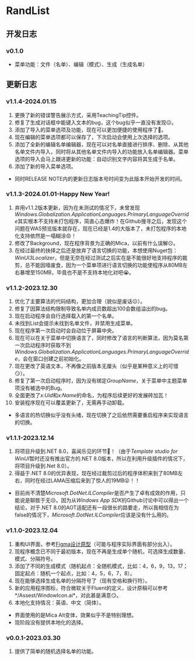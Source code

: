 # RandList

## 开发日志

### v0.1.0

- 菜单功能：文件（名单）、编辑（模式）、生成（生成名单）

## 更新日志

### v1.1.4-2024.01.15

1. 更换了新的错误警告展示方式，采用TeachingTip控件。
2. 修复了生成对话框中能键入文本的bug，这个bug似乎一直没有发现☹️。
3. 添加了导入的菜单选项及功能，现在可以更加便捷的使用程序了🥰。
4. 现在编辑的菜单选项都可以保存了，下次启动会使用上次选择的选项。
5. 添加了全新的编辑名单编辑器，现在可以对名单直接进行排序、删除、从其他名单文件内导入，同时将从其他名单文件内导入的功能放入名单编辑器。菜单选项的导入会马上跟进更新的功能：自动识别文字内容将其生成于名单。
6. 添加了新的导入菜单选项。

- 同时RELEASE NOTE内的更新日志版本号时间变为此版本开始开发的时间。


### v1.1.3-2024.01.01-Happy New Year!

1. 弃用v1.1.2版本更新，因为在未测试的情况下，未曾发现*Windows.Globalization.ApplicationLanguages.PrimaryLanguageOverride*其实根本不支持未打包程序，简直心态爆炸！在Github搜寻之后，发现这个问题在WAS预览版本就存在，现在已经是1.4的大版本了，未打包程序的本地化支持依然是一塌糊涂😡！
2. 修改了Background，现在程序背景为正确的Mica，以前有什么误解☹️。
3. 在经过最终的抉择之后还是放弃了语言切换的功能，本想使用Nuget包：*WinUI3Localizer*，但是无奈在经过测试之后实在是不能很好地支持程序的裁剪，总不能因噎废食，因为一个菜单项进行语言切换的功能使程序从80MB左右暴增至150MB，毕竟也不是不支持本地化对吧😭。

### v1.1.2-2023.12.30

1. 优化了主要算法的代码结构，更加合理（貌似是废话☹️）。
2. 修复了因算法结构限制导致名单内成员数超出100会数组溢出的bug。
3. 现在启动程序会自行选择载入的第一个名单。
4. 未找到List会提示未找到名单文件，并禁用生成菜单。
5. 现在程序第一次启动时会自动位于屏幕中央。
6. 现在可以在关于菜单中切换语言了，同时修改了语言的判断算法，因为莫名第一次启动程序时获取不到*Windows.Globalization.ApplicationLanguages.PrimaryLanguageOverride*，会在窗口创建之前初始化。
7. 现在更改了英语文本，不再像之前版本无厘头（似乎是某种意义上的可惜😏）。
8. 修复了第一次启动程序时，因为没有绑定*GroupName*，关于菜单中主题菜单项没有被选中的Bug。
9. 全面更改了*x:Uid*和*x:Name*的命名，为程序后续更好的发展砖加瓦！
10. 安装程序现在可以覆盖更新了，无需再手动卸载。

- 多语言的热切换似乎没有头绪，现在切换了之后依然需要重启程序来实现语言的切换。

### v1.1.1-2023.12.14

1. 将项目升级到.NET 8.0，喜闻乐见的环节🥱！（由于*Template studio for WinUI*暂时还没有推出官方的.NET 8.0版本，所以在利用升级插件的情况下，将项目升级到.Net 8.0）。
2. 得益于.NET 8.0的优异表现，现在经过裁剪过后的程序体积来到了80MB左右，同时在经过LAMA压缩后来到了惊人的19MB😮！！

- 目前尚不清楚*Microsoft.DotNet.ILCompiler*是否产生了卓有成效的作用，只能说是聊胜于无😒。因为从*Windows App SDK*的Github讨论中可以得出一个结论，对于.NET 8.0的AOT适配还有一段很长的路要走，所以我相信在<PublishAOT>为false的情况下，*Microsoft.DotNet.ILCompiler*应该是没有什么用的。

### v1.1.0-2023.12.04

1. 重构UI界面，参考[Figma设计原型](https://www.figma.com/file/kIi0hANHD5BtFSdRWtK2rp/RandList?type=design&node-id=0%3A1&mode=design&t=JQTCDh0aOj0dTJp5-1)（可能与程序实际界面有部分出入）。
2. 现程序概念已不同于最初版本，现在不再是生成单个随机，可选择生成数量、模式、分隔符号。
3. 添加了不同的生成模式（随机起点：全随机模式，比如：4，6，9，13，17；固定起点：随机一个起点，比如：4，5，6，7，8）。
4. 现在能够选择生成名单的分隔符号了（现有空格和换行符）。
5. 新的应用程序图标，符合微软关于Fluent的定义，设计原稿可以参考*/Assest/WindowIcon.ai*，对此甚是满意😏。
6. 本地化支持情况：英语、中文（简体）。

- 界面使用的是Mica Alt变体，效果似乎不是特别理想。
- 现阶段没有提供本地化的选择。

### v0.0.1-2023.03.30

1. 提供了简单的随机选择名单的功能。